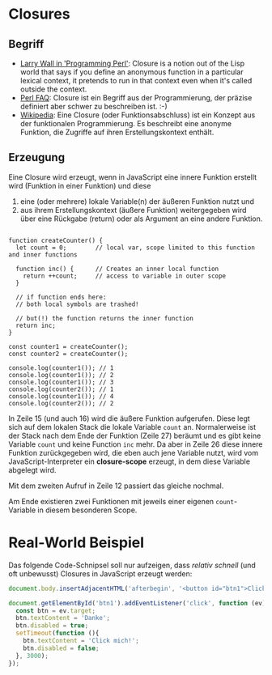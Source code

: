 # Closures

## Begriff

- [Larry Wall in 'Programming Perl'](https://www.cs.ait.ac.th/~on/O/oreilly/perl/prog/ch04_03.htm#:~:text=Closure%20is%20a%20notion%20out,called%20outside%20of%20the%20context.&text=You%20can%20also%20think%20of,subroutine%20template%20without%20using%20eval.): Closure is a notion out of the Lisp world that says if you define an anonymous function in a particular lexical context, it pretends to run in that context even when it's called outside the context.
- [Perl FAQ](http://perldoc.perl.org/perlfaq7.html#What%27s-a-closure?): Closure ist ein Begriff aus der Programmierung, der präzise definiert aber schwer zu beschreiben ist. :-)
- [Wikipedia](<https://de.wikipedia.org/wiki/Closure_(Funktion)>): Eine Closure (oder Funktionsabschluss) ist ein Konzept aus der funktionalen Programmierung. Es beschreibt eine anonyme Funktion, die Zugriffe auf ihren Erstellungskontext enthält.

## Erzeugung

Eine Closure wird erzeugt, wenn in JavaScript eine innere Funktion erstellt wird (Funktion in einer Funktion) und diese

1. eine (oder mehrere) lokale Variable(n) der äußeren Funktion nutzt und
2. aus ihrem Erstellungskontext (äußere Funktion) weitergegeben wird über eine Rückgabe (return)
   oder als Argument an eine andere Funktion.

```js:line-numbers

function createCounter() {
  let count = 0;        // local var, scope limited to this function and inner functions

  function inc() {      // Creates an inner local function
    return ++count;     // access to variable in outer scope
  }

  // if function ends here:
  // both local symbols are trashed!

  // but(!) the function returns the inner function
  return inc;
}

const counter1 = createCounter();
const counter2 = createCounter();

console.log(counter1()); // 1
console.log(counter1()); // 2
console.log(counter1()); // 3
console.log(counter2()); // 1
console.log(counter1()); // 4
console.log(counter2()); // 2
```

In Zeile 15 (und auch 16) wird die äußere Funktion aufgerufen. Diese legt sich auf dem lokalen Stack
die lokale Variable `count` an. Normalerweise ist der Stack nach dem Ende der Funktion (Zeile 27)
beräumt und es gibt keine Variable `count` und keine Function `inc` mehr. Da aber in Zeile 26 diese
innere Funktion zurückgegeben wird, die eben auch jene Variable nutzt, wird vom JavaScript-Interpreter
ein **closure-scope** erzeugt, in dem diese Variable abgelegt wird.

Mit dem zweiten Aufruf in Zeile 12 passiert das gleiche nochmal.

Am Ende existieren zwei Funktionen mit jeweils einer eigenen `count`-Variable in diesem besonderen Scope.

# Real-World Beispiel

Das folgende Code-Schnipsel soll nur aufzeigen, dass *relativ schnell* (und oft unbewusst) Closures
in JavaScript erzeugt werden:

```js
document.body.insertAdjacentHTML('afterbegin', '<button id="btn1">Click mich!</button>');

document.getElementById('btn1').addEventListener('click', function (ev) {
  const btn = ev.target;
  btn.textContent = 'Danke';
  btn.disabled = true;
  setTimeout(function (){
    btn.textContent = 'Click mich!';
    btn.disabled = false;
  }, 3000);
});
```
